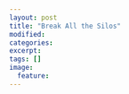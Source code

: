 ```yaml
---
layout: post
title: "Break All the Silos"
modified:
categories: 
excerpt:
tags: []
image:
  feature:
---
```


